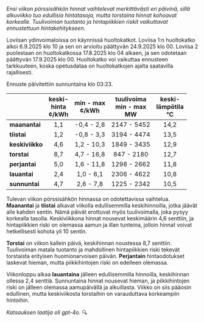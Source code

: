 *Ensi viikon pörssisähkön hinnat vaihtelevat merkittävästi eri päivinä, sillä alkuviikko tuo edullisia hintatasoja, mutta torstaina hinnat kohoavat korkealle. Tuulivoiman tuotanto ja hintapiikkien riskit vaikuttavat ennustettuun hintakehitykseen.*

Loviisan ydinvoimaloissa on käynnissä huoltokatkot. Loviisa 1:n huoltokatko alkoi 6.9.2025 klo 10 ja sen on arvioitu päättyvän 24.9.2025 klo 00. Loviisa 2 puolestaan on huoltokatkossa 17.8.2025 klo 04 alkaen, ja sen odotetaan päättyvän 17.9.2025 klo 00. Huoltokatko voi vaikuttaa ennusteen tarkkuuteen, koska opetusdataa on huoltokatkojen ajalta saatavilla rajallisesti.

Ennuste päivitettiin sunnuntaina klo 03:23.

|          | keski-<br>hinta<br>¢/kWh | min - max<br>¢/kWh | tuulivoima<br>min - max<br>MW | keski-<br>lämpötila<br>°C |
|:---------|:----------------:|:----------------:|:-------------:|:-------------:|
| **maanantai**  | 1,1 | -0,4 - 2,8 | 2147 - 5452 | 14,2 |
| **tiistai**    | 1,2 | -0,8 - 3,3 | 3194 - 4474 | 13,5 |
| **keskiviikko**| 4,6 | 1,2 - 10,3 | 1849 - 3435 | 12,9 |
| **torstai**    | 8,7 | 4,7 - 16,8 | 847 - 2180  | 12,7 |
| **perjantai**  | 5,0 | 1,6 - 11,8 | 1298 - 2662 | 11,8 |
| **lauantai**   | 2,4 | 1,0 - 6,1  | 2306 - 4622 | 10,8 |
| **sunnuntai**  | 4,7 | 2,6 - 7,8  | 1225 - 2342 | 10,5 |

Tulevan viikon pörssisähkön hinnassa on odotettavissa vaihtelua. **Maanantai** ja **tiistai** alkavat viikolla edullisemmilla keskihinnoilla, jotka jäävät alle kahden sentin. Nämä päivät erottuvat myös tuulivoimalla, joka pysyy korkealla tasolla. Keskiviikkona hinnat nousevat keskimäärin 4,6 senttiin, ja hintapiikkien riski on olemassa aamun ja illan tunteina, jolloin hinnat voivat hetkellisesti kohota yli 10 sentin.

**Torstai** on viikon kallein päivä, keskihinnan noustessa 8,7 senttiin. Tuulivoiman matala tuotanto ja mahdollinen hintapiikkien riski tekevät torstaista erityisen huomionarvoisen päivän. **Perjantain** hintaodotukset laskevat hieman, mutta piikkihintojen riski on edelleen olemassa.

Viikonloppu alkaa **lauantaina** jälleen edullisemmilla hinnoilla, keskihinnan ollessa 2,4 senttiä. Sunnuntaina hinnat nousevat hieman, ja piikkihintojen riski on jälleen olemassa aamupäivällä ja alkuillasta. Viikko on siis pääosin edullinen, mutta keskiviikosta torstaihin on varauduttava korkeampiin hintoihin.

*Katsauksen laatija oli gpt-4o.* 🔍
